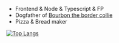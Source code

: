 - Frontend & Node & Typescript & FP
- Dogfather of [Bourbon the border collie](https://www.instagram.com/bourbon_collie/)
- Pizza & Bread maker

[![Top Langs](https://github-readme-stats.vercel.app/api/top-langs/?username=lkostrowski)](https://github.com/anuraghazra/github-readme-stats)
